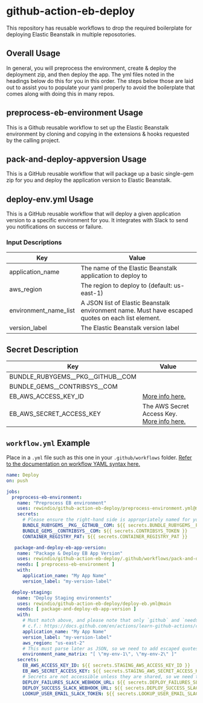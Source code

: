 # github-action-eb-deploy

This repository has reusable workflows to drop the required boilerplate for deploying Elastic Beanstalk in multiple reposotories.

## Overall Usage

In general, you will preprocess the environment, create & deploy the deployment zip, and then deploy the app. The yml files noted in the headings below do this for you in this order. The steps below those are laid out to assist you to populate your yaml properly to avoid the boilerplate that comes along with doing this in many repos.

## preprocess-eb-environment Usage

This is a Github reusable workflow to set up the Elastic Beanstalk environment by cloning and copying in the extensions & hooks requested by the calling project.

## pack-and-deploy-appversion Usage

This is a GitHub reusable workflow that will package up a basic single-gem zip for you and deploy the application version to Elastic Beanstalk.

## deploy-env.yml Usage

This is a GitHub reusable workflow that will deploy a given application version to a specific environment for you. It integrates with Slack to send you notifications on success or failure.

### Input Descriptions

| Key | Value |
| ------------- | ------------- |
| application_name | The name of the Elastic Beanstalk application to deploy to |
| aws_region | The region to deploy to (default: us-east-1) |
| environment_name_list | A JSON list of Elastic Beanstalk environment name. Must have escaped quotes on each list element. |
| version_label | The Elastic Beanstalk version label |

## Secret Description

| Key | Value |
| ------------- | ------------- |
| BUNDLE_RUBYGEMS__PKG__GITHUB__COM |  |
| BUNDLE_GEMS__CONTRIBSYS__COM | |
| EB_AWS_ACCESS_KEY_ID | [More info here.](https://docs.aws.amazon.com/general/latest/gr/managing-aws-access-keys.html) | Yes | Yes |
| EB_AWS_SECRET_ACCESS_KEY | The AWS Secret Access Key. [More info here.](https://docs.aws.amazon.com/general/latest/gr/managing-aws-access-keys.html) |

## `workflow.yml` Example

Place in a `.yml` file such as this one in your `.github/workflows` folder. [Refer to the documentation on workflow YAML syntax here.](https://help.github.com/en/articles/workflow-syntax-for-github-actions)

```yaml
name: Deploy
on: push

jobs:
  preprocess-eb-environment:
    name: "Preprocess EB environment"
    uses: rewindio/github-action-eb-deploy/preprocess-environment.yml@main
    secrets:
      # Please ensure the right-hand side is appropriately named for your repo &/ env
      BUNDLE_RUBYGEMS__PKG__GITHUB__COM: ${{ secrets.BUNDLE_RUBYGEMS__PKG__GITHUB__COM }}
      BUNDLE_GEMS__CONTRIBSYS__COM: ${{ secrets.CONTRIBSYS_TOKEN }}
      CONTAINER_REGISTRY_PAT: ${{ secrets.CONTAINER_REGISTRY_PAT }}

   package-and-deploy-eb-app-version:
    name: "Package & Deploy EB App Version"
    uses: rewindio/github-action-eb-deploy/.github/workflows/pack-and-deploy-appversion.yml@main
    needs: [ preprocess-eb-environment ]
    with:
      application_name: "My App Name"
      version_label: "my-version-label"

  deploy-staging:
    name: "Deploy Staging environments"
    uses: rewindio/github-action-eb-deploy/deploy-eb.yml@main
    needs: [ package-and-deploy-eb-app-version ]
    with:
      # Must match above, and please note that only `github` and `needs` variables are accessible here
      # c.f.: https://docs.github.com/en/actions/learn-github-actions/contexts#context-availability
      application_name: "My App Name"
      version_label: "my-version-label"
      aws_region: "us-east-2"
      # This must parse later as JSON, so we need to add escaped quotes on each element
      environment_name_matrix: "[ \"my-env-1\", \"my-env-2\" ]"
    secrets:
      EB_AWS_ACCESS_KEY_ID: ${{ secrets.STAGING_AWS_ACCESS_KEY_ID }}
      EB_AWS_SECRET_ACCESS_KEY: ${{ secrets.STAGING_AWS_SECRET_ACCESS_KEY }}
      # Secrets are not accessible unless they are shared, so we need these three even though they are redundant
      DEPLOY_FAILURES_SLACK_WEBHOOK_URL: ${{ secrets.DEPLOY_FAILURES_SLACK_WEBHOOK_URL }}
      DEPLOY_SUCCESS_SLACK_WEBHOOK_URL: ${{ secrets.DEPLOY_SUCCESS_SLACK_WEBHOOK_URL }}
      LOOKUP_USER_EMAIL_SLACK_TOKEN: ${{ secrets.LOOKUP_USER_EMAIL_SLACK_TOKEN }}
